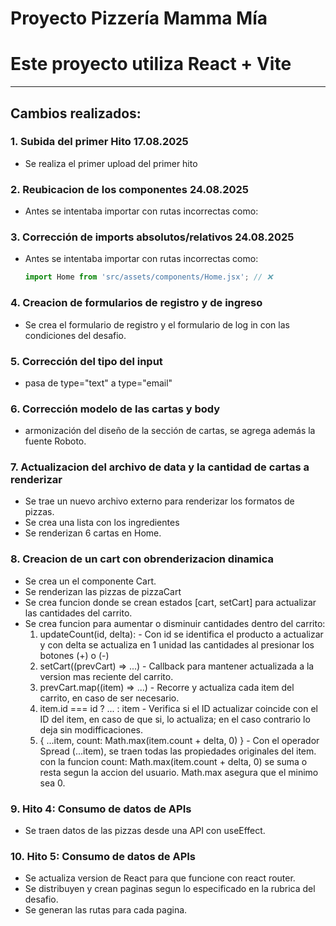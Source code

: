 # Proyecto Pizzería Mamma Mía

# Este proyecto utiliza **React + Vite**
---

## Cambios realizados:

### 1. Subida del primer Hito 17.08.2025
- Se realiza el primer upload del primer hito 

### 2. Reubicacion de los componentes 24.08.2025
- Antes se intentaba importar con rutas incorrectas como:

### 3. Corrección de imports absolutos/relativos 24.08.2025
- Antes se intentaba importar con rutas incorrectas como:
  ```js
  import Home from 'src/assets/components/Home.jsx'; // ❌

### 4. Creacion de formularios de registro y de ingreso
- Se crea el formulario de registro y el formulario de log in con las condiciones del desafio.

### 5. Corrección del tipo del input 
- pasa de type="text" a type="email"

### 6. Corrección modelo de las cartas y body
- armonización del diseño de la sección de cartas, se agrega además la fuente Roboto.

### 7. Actualizacion del archivo de data y la cantidad de cartas a renderizar
- Se trae un nuevo archivo externo para renderizar los formatos de pizzas. 
- Se crea una lista con los ingredientes
- Se renderizan 6 cartas en Home.

### 8. Creacion de un cart con obrenderizacion dinamica
- Se crea un el componente Cart.
- Se renderizan las pizzas de pizzaCart
- Se crea funcion donde se crean estados [cart, setCart] para actualizar las cantidades del carrito.
- Se crea funcion para aumentar o disminuir cantidades dentro del carrito:
    1. updateCount(id, delta): - Con id se identifica el producto a actualizar y con delta se actualiza en 1 unidad las cantidades al presionar los botones (+) o (-)
    2. setCart((prevCart) => ...) - Callback para mantener actualizada a la version mas reciente del carrito.
    3. prevCart.map((item) => ...) -  Recorre y actualiza cada item del carrito, en caso de ser necesario.
    4. item.id === id ? ... : item - Verifica si el ID actualizar coincide con el ID del item, en caso de que si, lo actualiza; en el caso contrario lo deja sin modifficaciones.
    5. { ...item, count: Math.max(item.count + delta, 0) } - Con el operador Spread (...item), se traen todas las propiedades originales del item. con la funcion count: Math.max(item.count + delta, 0) se suma o resta segun la accion del usuario. Math.max asegura que el minimo sea 0.

### 9. Hito 4: Consumo de datos de APIs
- Se traen datos de las pizzas desde una API con useEffect.

### 10. Hito 5: Consumo de datos de APIs
- Se actualiza version de React para que funcione con react router.
- Se distribuyen y crean paginas segun lo especificado en la rubrica del desafio.
- Se generan las rutas para cada pagina. 